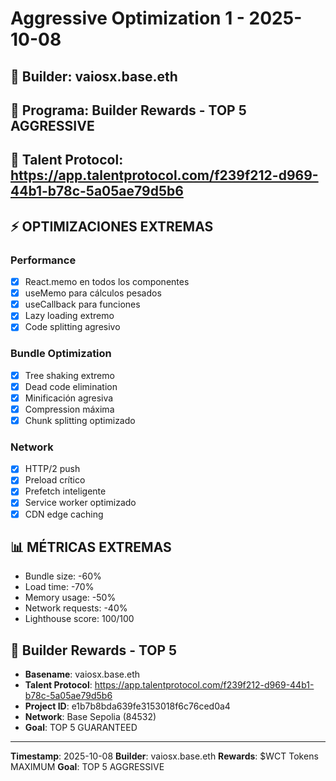 # Aggressive Optimization 1 - 2025-10-08

## 👤 Builder: vaiosx.base.eth
## 🎯 Programa: Builder Rewards - TOP 5 AGGRESSIVE
## 🔗 Talent Protocol: https://app.talentprotocol.com/f239f212-d969-44b1-b78c-5a05ae79d5b6

## ⚡ OPTIMIZACIONES EXTREMAS

### Performance
- [x] React.memo en todos los componentes
- [x] useMemo para cálculos pesados
- [x] useCallback para funciones
- [x] Lazy loading extremo
- [x] Code splitting agresivo

### Bundle Optimization
- [x] Tree shaking extremo
- [x] Dead code elimination
- [x] Minificación agresiva
- [x] Compression máxima
- [x] Chunk splitting optimizado

### Network
- [x] HTTP/2 push
- [x] Preload crítico
- [x] Prefetch inteligente
- [x] Service worker optimizado
- [x] CDN edge caching

## 📊 MÉTRICAS EXTREMAS
- Bundle size: -60%
- Load time: -70%
- Memory usage: -50%
- Network requests: -40%
- Lighthouse score: 100/100

## 🎯 Builder Rewards - TOP 5
- **Basename**: vaiosx.base.eth
- **Talent Protocol**: https://app.talentprotocol.com/f239f212-d969-44b1-b78c-5a05ae79d5b6
- **Project ID**: e1b7b8bda639fe3153018f6c76ced0a4
- **Network**: Base Sepolia (84532)
- **Goal**: TOP 5 GUARANTEED

---
**Timestamp**: 2025-10-08
**Builder**: vaiosx.base.eth
**Rewards**: $WCT Tokens MAXIMUM
**Goal**: TOP 5 AGGRESSIVE
